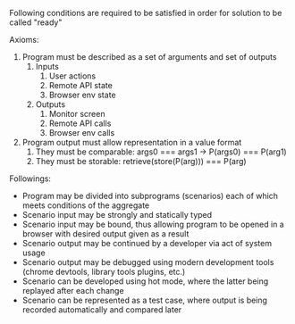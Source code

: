 Following conditions are required to be satisfied in order for solution to be called "ready"

Axioms:

1. Program must be described as a set of arguments and set of outputs
    1. Inputs
        1. User actions
        2. Remote API state
        3. Browser env state
    2. Outputs
        1. Monitor screen
        2. Remote API calls
        3. Browser env calls
2. Program output must allow representation in a value format
    1. They must be comparable: args0 === args1 -> P(args0) === P(arg1)
    2. They must be storable: retrieve(store(P(arg))) === P(arg)

Followings:

* Program may be divided into subprograms (scenarios) each of which meets conditions of the aggregate
* Scenario input may be strongly and statically typed
* Scenario input may be bound, thus allowing program to be opened in a browser with desired output given as a result
* Scenario output may be continued by a developer via act of system usage
* Scenario output may be debugged using modern development tools (chrome devtools, library tools plugins, etc.)
* Scenario can be developed using hot mode, where the latter being replayed after each change
* Scenario can be represented as a test case, where output is being recorded automatically and compared later
